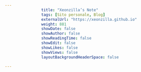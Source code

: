---
                title: "Xeonzilla’s Note"
                tags: [Sito personale, Blog]
                externalUrl: "https://xeonzilla.github.io"
                weight: 881
                showDate: false
                showAuthor: false
                showReadingTime: false
                showEdit: false
                showLikes: false
                showViews: false
                layoutBackgroundHeaderSpace: false
                ---

